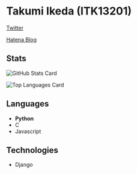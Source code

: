 # Takumi Ikeda (ITK13201)

[Twitter](https://twitter.com/itk13201)

[Hatena Blog](https://itk13201.hatenablog.com/)

## Stats

![GitHub Stats Card](https://github-readme-stats.vercel.app/api?username=ITK13201)

![Top Languages Card](https://github-readme-stats.vercel.app/api/top-langs/?username=ITK13201)

## Languages

- **Python**
- C
- Javascript

## Technologies

- Django